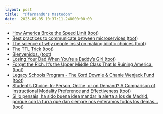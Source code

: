 ```yaml
---
layout: post
title:  "@fernand0's Mastodon"
date:  2023-09-05 10:37:11.248000+00:00
---
```

*  [How America Broke the Speed Limit ](https://slate.com/business/2021/12/speed-limit-americas-most-broken-law-history.htm) ([toot](https://mastodon.social/@fernand0/111012100914781210))
*  [Best practices to communicate between microservices  ](https://irfanyusanif.medium.com/how-to-communicate-between-microservices-7956ed68a99a) ([toot](https://mastodon.social/@fernand0/111011895927837886))
*  [The science of why people insist on making idiotic choices ](https://qz.com/704412/the-science-of-why-people-insist-on-making-idiotic-choice) ([toot](https://mastodon.social/@fernand0/111011596305643773))
*  [The TTL Trick  ](https://medium.com/@pjperez/the-ttl-trick-c78f1279817d) ([toot](https://mastodon.social/@fernand0/111011286091472406))
*  [Bienvenidos. ](https://avecesunafoto.wordpress.com/2023/09/04/bienvenidos) ([toot](https://mastodon.social/@fernand0/111008099793710729))
*  [Losing Your Dad When You’re a Daddy’s Girl  ](https://byrslf.co/losing-your-dad-when-you-re-a-daddy-s-girl-47ffaa64821d) ([toot](https://mastodon.social/@fernand0/111008015947136365))
*  [Forget the Rich. It’s the Upper Middle Class That Is Ruining America. ](https://slate.com/news-and-politics/2015/01/the-upper-middle-class-is-ruining-all-that-is-great-about-america.htm) ([toot](https://mastodon.social/@fernand0/111007889077599316))
*  [Legacy Schools Program - The Gord Downie & Chanie Wenjack Fund ](https://downiewenjack.ca/our-work/legacy-schools-programs) ([toot](https://mastodon.social/@fernand0/111007663969996789))
*  [Student’s Choice: In-Person, Online, or on Demand? A Comparison of Instructional Modality Preference and Effectiveness ](https://www.mdpi.com/2227-7102/13/9/87) ([toot](https://mastodon.social/@fernand0/111007336966107411))
*  [Si lo pensáis, ha sido buena idea mandar la alerta a los de Madrid, porque con la turra que dan siempre nos enteramos todos los demás... ](https://mastodon.social/@fernand0/111007003788338067) ([toot](https://mastodon.social/@fernand0/111007003788338067))
